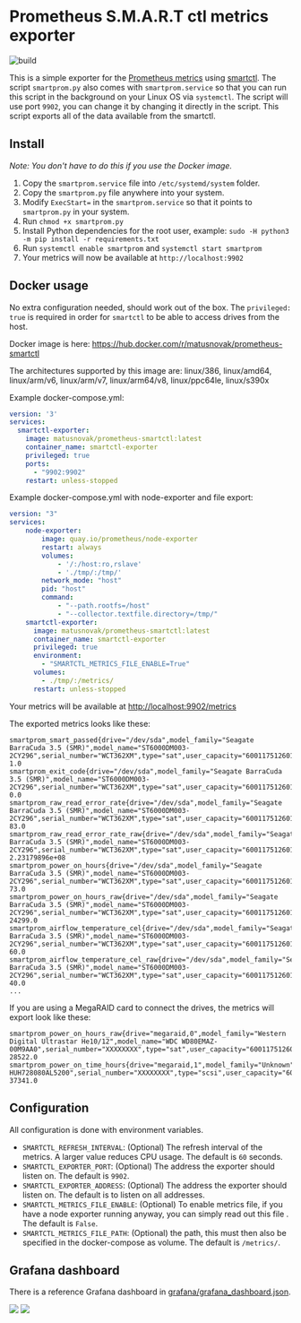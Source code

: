 # Prometheus S.M.A.R.T ctl metrics exporter

![build](https://github.com/matusnovak/prometheus-smartctl/workflows/build/badge.svg)

This is a simple exporter for the [Prometheus metrics](https://prometheus.io/) using [smartctl](https://www.smartmontools.org/). The script `smartprom.py` also comes with `smartprom.service` so that you can run this script in the background on your Linux OS via `systemctl`. The script will use port `9902`, you can change it by changing it directly in the script. This script exports all of the data available from the smartctl.

## Install

_Note: You don't have to do this if you use the Docker image._

1. Copy the `smartprom.service` file into `/etc/systemd/system` folder.
2. Copy the `smartprom.py` file anywhere into your system.
3. Modify `ExecStart=` in the `smartprom.service` so that it points to `smartprom.py` in your system.
4. Run `chmod +x smartprom.py`
5. Install Python dependencies for the root user, example: `sudo -H python3 -m pip install -r requirements.txt`
6. Run `systemctl enable smartprom` and `systemctl start smartprom`
7. Your metrics will now be available at `http://localhost:9902`

## Docker usage

No extra configuration needed, should work out of the box. The `privileged: true` is required in order for `smartctl` to be able to access drives from the host.

Docker image is here: <https://hub.docker.com/r/matusnovak/prometheus-smartctl>

The architectures supported by this image are: linux/386, linux/amd64, linux/arm/v6, linux/arm/v7, linux/arm64/v8, linux/ppc64le, linux/s390x

Example docker-compose.yml:

```yml
version: '3'
services:
  smartctl-exporter:
    image: matusnovak/prometheus-smartctl:latest
    container_name: smartctl-exporter
    privileged: true
    ports:
      - "9902:9902"
    restart: unless-stopped
```

Example docker-compose.yml with node-exporter and file export:


```yml
version: "3"
services:
    node-exporter:
        image: quay.io/prometheus/node-exporter
        restart: always
        volumes:
            - '/:/host:ro,rslave'
            - './tmp/:/tmp/'
        network_mode: "host"
        pid: "host"
        command:
            - "--path.rootfs=/host"
            - "--collector.textfile.directory=/tmp/"
    smartctl-exporter:
      image: matusnovak/prometheus-smartctl:latest
      container_name: smartctl-exporter
      privileged: true
      environment:
        - "SMARTCTL_METRICS_FILE_ENABLE=True"
      volumes:
        - ./tmp/:/metrics/
      restart: unless-stopped
```



Your metrics will be available at <http://localhost:9902/metrics>

The exported metrics looks like these:

```shell
smartprom_smart_passed{drive="/dev/sda",model_family="Seagate BarraCuda 3.5 (SMR)",model_name="ST6000DM003-2CY296",serial_number="WCT362XM",type="sat",user_capacity="6001175126016"} 1.0
smartprom_exit_code{drive="/dev/sda",model_family="Seagate BarraCuda 3.5 (SMR)",model_name="ST6000DM003-2CY296",serial_number="WCT362XM",type="sat",user_capacity="6001175126016"} 0.0
smartprom_raw_read_error_rate{drive="/dev/sda",model_family="Seagate BarraCuda 3.5 (SMR)",model_name="ST6000DM003-2CY296",serial_number="WCT362XM",type="sat",user_capacity="6001175126016"} 83.0
smartprom_raw_read_error_rate_raw{drive="/dev/sda",model_family="Seagate BarraCuda 3.5 (SMR)",model_name="ST6000DM003-2CY296",serial_number="WCT362XM",type="sat",user_capacity="6001175126016"} 2.23179896e+08
smartprom_power_on_hours{drive="/dev/sda",model_family="Seagate BarraCuda 3.5 (SMR)",model_name="ST6000DM003-2CY296",serial_number="WCT362XM",type="sat",user_capacity="6001175126016"} 73.0
smartprom_power_on_hours_raw{drive="/dev/sda",model_family="Seagate BarraCuda 3.5 (SMR)",model_name="ST6000DM003-2CY296",serial_number="WCT362XM",type="sat",user_capacity="6001175126016"} 24299.0
smartprom_airflow_temperature_cel{drive="/dev/sda",model_family="Seagate BarraCuda 3.5 (SMR)",model_name="ST6000DM003-2CY296",serial_number="WCT362XM",type="sat",user_capacity="6001175126016"} 60.0
smartprom_airflow_temperature_cel_raw{drive="/dev/sda",model_family="Seagate BarraCuda 3.5 (SMR)",model_name="ST6000DM003-2CY296",serial_number="WCT362XM",type="sat",user_capacity="6001175126016"} 40.0
...
```

If you are using a MegaRAID card to connect the drives, the metrics will export look like these:

```shell
smartprom_power_on_hours_raw{drive="megaraid,0",model_family="Western Digital Ultrastar He10/12",model_name="WDC WD80EMAZ-00M9AA0",serial_number="XXXXXXXX",type="sat",user_capacity="6001175126016"} 28522.0
smartprom_power_on_time_hours{drive="megaraid,1",model_family="Unknown",model_name="HGST HUH728080AL5200",serial_number="XXXXXXXX",type="scsi",user_capacity="6001175126016"} 37341.0
```

## Configuration

All configuration is done with environment variables.

- `SMARTCTL_REFRESH_INTERVAL`: (Optional) The refresh interval of the metrics. A larger value reduces CPU usage. The default is `60` seconds.
- `SMARTCTL_EXPORTER_PORT`: (Optional) The address the exporter should listen on. The default is `9902`.
- `SMARTCTL_EXPORTER_ADDRESS`: (Optional) The address the exporter should listen on. The default is to listen on all addresses.
- `SMARTCTL_METRICS_FILE_ENABLE`: (Optional) To enable metrics file, if you have a node exporter running anyway, you can simply read out this file . The default is `False`.
- `SMARTCTL_METRICS_FILE_PATH`: (Optional) the path, this must then also be specified in the docker-compose as volume. The default is `/metrics/`.

## Grafana dashboard

There is a reference Grafana dashboard in [grafana/grafana_dashboard.json](./grafana/grafana_dashboard.json).

![](./grafana/grafana_dashboard_1.png)
![](./grafana/grafana_dashboard_2.png)
